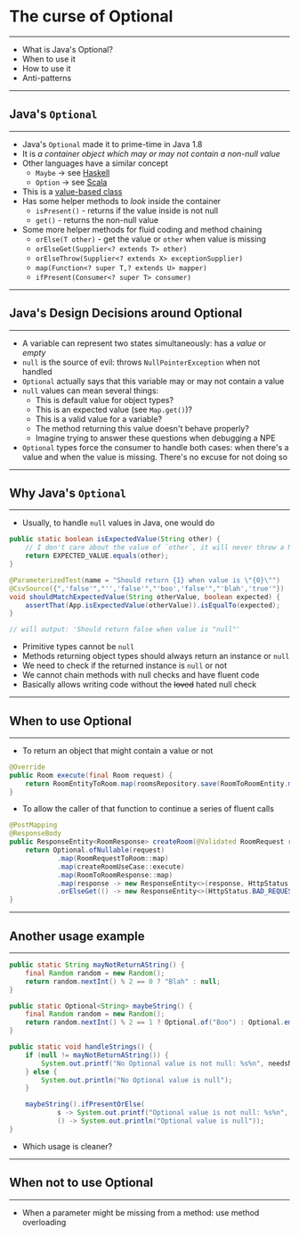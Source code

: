 
# The curse of Optional

<hr/>

* What is Java's Optional?
* When to use it
* How to use it
* Anti-patterns

---

## Java's `Optional`

<hr/>

* Java's `Optional` made it to prime-time in Java 1.8
* It is _a container object which may or may not contain a non-null value_
* Other languages have a similar concept
    * `Maybe` -> see [Haskell](https://wiki.haskell.org/Maybe)
    * `Option` -> see [Scala](https://www.scala-lang.org/api/2.13.6/scala/Option.html)
* This is a [value-based class](https://docs.oracle.com/javase/8/docs/api/java/lang/doc-files/ValueBased.html)
* Has some helper methods to _look_ inside the container
    * `isPresent()` - returns if the value inside is not null
    * `get()` - returns the non-null value
* Some more helper methods for fluid coding and method chaining
    * `orElse(T other)` - get the value or `other` when value is missing
    * `orElseGet(Supplier<? extends T> other)`
    * `orElseThrow(Supplier<? extends X> exceptionSupplier)`
    * `map(Function<? super T,? extends U> mapper)`
    * `ifPresent(Consumer<? super T> consumer)`

---

## Java's Design Decisions around Optional

<hr/>

* A variable can represent two states simultaneously: has a _value_ or _empty_
* `null` is the source of evil: throws `NullPointerException` when not handled
* `Optional` actually says that this variable may or may not contain a value
* `null` values can mean several things:
    * This is default value for object types?
    * This is an expected value (see `Map.get()`)?
    * This is a valid value for a variable?
    * The method returning this value doesn't behave properly?
    * Imagine trying to answer these questions when debugging a NPE
* `Optional` types force the consumer to handle both cases: when there's a value and when the value is missing. There's no excuse for not doing so

---

## Why Java's `Optional`

<hr/>

* Usually, to handle `null` values in Java, one would do 

```java
public static boolean isExpectedValue(String other) {
    // I don't care about the value of `other`, it will never throw a NPE
    return EXPECTED_VALUE.equals(other);
}

@ParameterizedTest(name = "Should return {1} when value is \"{0}\"")
@CsvSource({",'false'","'','false'","'boo','false'","'blah','true'"})
void shouldMatchExpectedValue(String otherValue, boolean expected) {
    assertThat(App.isExpectedValue(otherValue)).isEqualTo(expected);
}

// will output: 'Should return false when value is "null"'
```

* Primitive types cannot be `null`
* Methods returning object types should always return an instance or `null`
* We need to check if the returned instance is `null` or not
* We cannot chain methods with null checks and have fluent code
* Basically allows writing code without the <s>loved</s> hated null check

---

## When to use Optional

<hr/>

* To return an object that might contain a value or not

```java
@Override
public Room execute(final Room request) {
    return RoomEntityToRoom.map(roomsRepository.save(RoomToRoomEntity.map(request)));
}
```
* To allow the caller of that function to continue a series of fluent calls

```java
@PostMapping
@ResponseBody
public ResponseEntity<RoomResponse> createRoom(@Validated RoomRequest request) {
    return Optional.ofNullable(request)
            .map(RoomRequestToRoom::map)
            .map(createRoomUseCase::execute)
            .map(RoomToRoomResponse::map)
            .map(response -> new ResponseEntity<>(response, HttpStatus.CREATED))
            .orElseGet(() -> new ResponseEntity<>(HttpStatus.BAD_REQUEST));
}
```

---

## Another usage example

<hr/>

```java
public static String mayNotReturnAString() {
    final Random random = new Random();
    return random.nextInt() % 2 == 0 ? "Blah" : null;
}

public static Optional<String> maybeString() {
    final Random random = new Random();
    return random.nextInt() % 2 == 1 ? Optional.of("Boo") : Optional.empty();
}

public static void handleStrings() {
    if (null != mayNotReturnAString()) {
        System.out.printf("No Optional value is not null: %s%n", needsNullCheck);
    } else {
        System.out.println("No Optional value is null");
    }

    maybeString().ifPresentOrElse(
            s -> System.out.printf("Optional value is not null: %s%n", s),
            () -> System.out.println("Optional value is null"));
}
```

* Which usage is cleaner?

---

## When not to use Optional

<hr/>

* When a parameter might be missing from a method: use method overloading

```java

```